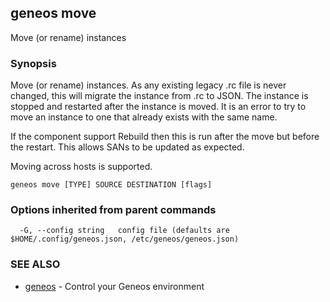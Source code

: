 ## geneos move

Move (or rename) instances

### Synopsis


Move (or rename) instances. As any existing legacy .rc
file is never changed, this will migrate the instance from .rc to
JSON. The instance is stopped and restarted after the instance is
moved. It is an error to try to move an instance to one that already
exists with the same name.

If the component support Rebuild then this is run after the move but
before the restart. This allows SANs to be updated as expected.

Moving across hosts is supported.


```
geneos move [TYPE] SOURCE DESTINATION [flags]
```

### Options inherited from parent commands

```
  -G, --config string   config file (defaults are $HOME/.config/geneos.json, /etc/geneos/geneos.json)
```

### SEE ALSO

* [geneos](geneos.md)	 - Control your Geneos environment

